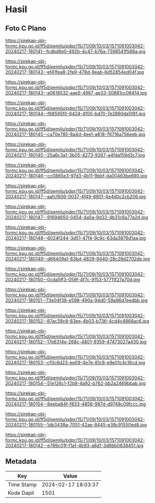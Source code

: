 # Hasil

## Foto C Plano

https://sirekap-obj-formc.kpu.go.id/ff5d/pemilu/pdpr/15/71/09/10/03/1571091003042-20240217-180141--fcdbd8e0-492b-4c47-b76a-7398541f588a.jpg

https://sirekap-obj-formc.kpu.go.id/ff5d/pemilu/pdpr/15/71/09/10/03/1571091003042-20240217-180143--ef41fea8-2fe9-478d-9eab-6d52854ed04f.jpg

https://sirekap-obj-formc.kpu.go.id/ff5d/pemilu/pdpr/15/71/09/10/03/1571091003042-20240217-180143--a0618532-aae5-4967-ae33-30881cc08414.jpg

https://sirekap-obj-formc.kpu.go.id/ff5d/pemilu/pdpr/15/71/09/10/03/1571091003042-20240217-180144--f68595f0-6424-4f00-bd70-7e2860da5f81.jpg

https://sirekap-obj-formc.kpu.go.id/ff5d/pemilu/pdpr/15/71/09/10/03/1571091003042-20240217-180145--ca70e785-8a4d-4ee1-a818-76716a756eeb.jpg

https://sirekap-obj-formc.kpu.go.id/ff5d/pemilu/pdpr/15/71/09/10/03/1571091003042-20240217-180145--25a6c3a1-3b05-4273-9267-a4fda159d3c7.jpg

https://sirekap-obj-formc.kpu.go.id/ff5d/pemilu/pdpr/15/71/09/10/03/1571091003042-20240217-180146--cc0865e3-97d3-4b11-9bbf-da00463be690.jpg

https://sirekap-obj-formc.kpu.go.id/ff5d/pemilu/pdpr/15/71/09/10/03/1571091003042-20240217-180147--aafcf606-0037-4f49-8901-4e4d0c2cb206.jpg

https://sirekap-obj-formc.kpu.go.id/ff5d/pemilu/pdpr/15/71/09/10/03/1571091003042-20240217-180147--91694650-0454-4a5a-9d32-4b31c6a77a2d.jpg

https://sirekap-obj-formc.kpu.go.id/ff5d/pemilu/pdpr/15/71/09/10/03/1571091003042-20240217-180148--6024f244-3d51-47f4-9c9c-63da3876d1aa.jpg

https://sirekap-obj-formc.kpu.go.id/ff5d/pemilu/pdpr/15/71/09/10/03/1571091003042-20240217-180149--d66409a1-63bd-4829-9440-28c28d2702de.jpg

https://sirekap-obj-formc.kpu.go.id/ff5d/pemilu/pdpr/15/71/09/10/03/1571091003042-20240217-180150--0cda5ff3-059f-4f7c-9153-57711f27a70d.jpg

https://sirekap-obj-formc.kpu.go.id/ff5d/pemilu/pdpr/15/71/09/10/03/1571091003042-20240217-180151--73e04f38-e598-490a-94d0-59a96d7eedbb.jpg

https://sirekap-obj-formc.kpu.go.id/ff5d/pemilu/pdpr/15/71/09/10/03/1571091003042-20240217-180152--87ac39c8-83ee-4b03-b736-4cd4c4866ac6.jpg

https://sirekap-obj-formc.kpu.go.id/ff5d/pemilu/pdpr/15/71/09/10/03/1571091003042-20240217-180152--17e6314e-268c-4801-9359-47473027a430.jpg

https://sirekap-obj-formc.kpu.go.id/ff5d/pemilu/pdpr/15/71/09/10/03/1571091003042-20240217-180153--cf0c6d23-ee09-4e7e-81c8-e9e01c4c16cd.jpg

https://sirekap-obj-formc.kpu.go.id/ff5d/pemilu/pdpr/15/71/09/10/03/1571091003042-20240217-180154--51e126c1-f2b8-4a92-b762-bb2a2469bbab.jpg

https://sirekap-obj-formc.kpu.go.id/ff5d/pemilu/pdpr/15/71/09/10/03/1571091003042-20240217-180154--8eeba84f-f833-4858-987d-d9748c09fccc.jpg

https://sirekap-obj-formc.kpu.go.id/ff5d/pemilu/pdpr/15/71/09/10/03/1571091003042-20240217-180155--1db3438a-7051-42ae-8445-e38c91550ed8.jpg

https://sirekap-obj-formc.kpu.go.id/ff5d/pemilu/pdpr/15/71/09/10/03/1571091003042-20240217-180142--e789c01f-f1a1-4b93-a8d1-3d6bb0838451.jpg


## Metadata

| Key        | Value               |
| ---------- | ------------------- |
| Time Stamp | 2024-02-17 18:03:37 |
| Kode Dapil | 1501                |



